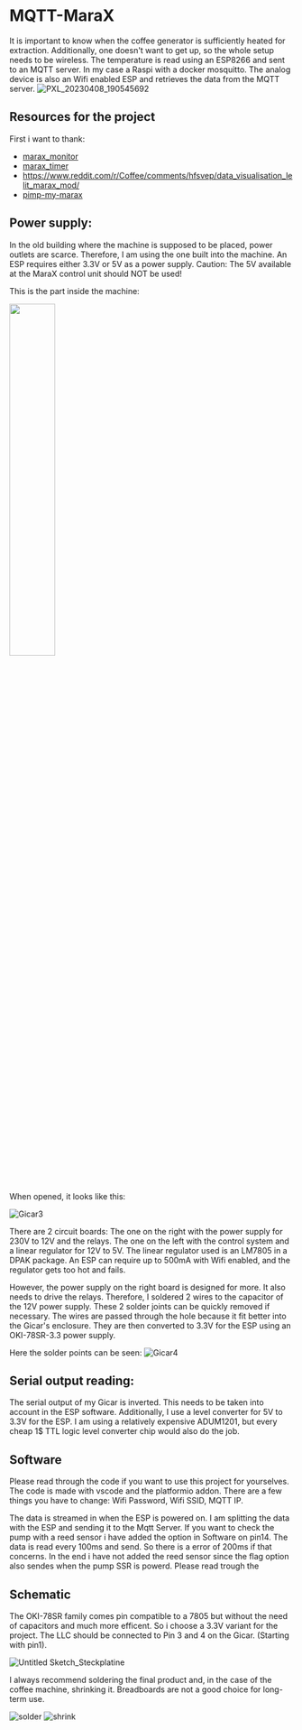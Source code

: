 # MQTT-MaraX

It is important to know when the coffee generator is sufficiently heated for extraction. Additionally, one doesn't want to get up, so the whole setup needs to be wireless. 
The temperature is read using an ESP8266 and sent to an MQTT server. In my case a Raspi with a docker mosquitto. The analog device is also an Wifi enabled ESP and retrieves the data from the MQTT server.
![PXL_20230408_190545692](https://github.com/zierroff/MQTT-MaraX/blob/main/pictures/complete.jpg)

## Resources for the project
First i want to thank: 
* [marax_monitor](https://github.com/bancbanus/marax_monitor) 
* [marax_timer](https://github.com/alexrus/marax_timer)
* https://www.reddit.com/r/Coffee/comments/hfsvep/data_visualisation_lelit_marax_mod/
* [pimp-my-marax](https://github.com/michelhe/pimp-my-marax)

## Power supply:
In the old building where the machine is supposed to be placed, power outlets are scarce. Therefore, I am using the one built into the machine.
An ESP requires either 3.3V or 5V as a power supply. Caution: The 5V available at the MaraX control unit should NOT be used!

This is the part inside the machine:

<img src="https://github.com/zierroff/MQTT-MaraX/blob/main/pictures/Gicar1.jpg" width="40%" >

When opened, it looks like this:

![Gicar3](https://github.com/zierroff/MQTT-MaraX/blob/main/pictures/Gicar3.jpg)

There are 2 circuit boards: The one on the right with the power supply for 230V to 12V and the relays. The one on the left with the control system and a linear regulator for 12V to 5V. The linear regulator used is an LM7805 in a DPAK package. An ESP can require up to 500mA with Wifi enabled, and the regulator gets too hot and fails.

However, the power supply on the right board is designed for more. It also needs to drive the relays. Therefore, I soldered 2 wires to the capacitor of the 12V power supply. These 2 solder joints can be quickly removed if necessary. The wires are passed through the hole because it fit better into the Gicar's enclosure. They are then converted to 3.3V for the ESP using an OKI-78SR-3.3 power supply.

Here the solder points can be seen: 
![Gicar4](https://github.com/zierroff/MQTT-MaraX/blob/main/pictures/Gicar4.jpg)

## Serial output reading:
The serial output of my Gicar is inverted. This needs to be taken into account in the ESP software.
Additionally, I use a level converter for 5V to 3.3V for the ESP. I am using a relatively expensive ADUM1201, but every cheap 1$ TTL logic level converter chip would also do the job. 

## Software 
Please read through the code if you want to use this project for yourselves. The code is made with vscode and the platformio addon. There are a few things you have to change: Wifi Password, Wifi SSID, MQTT IP. 

The data is streamed in when the ESP is powered on. I am splitting the data with the ESP and sending it to the Mqtt Server. 
If you want to check the pump with a reed sensor i have added the option in Software on pin14. The data is read every 100ms and send. So there is a error of 200ms if that concerns. In the end i have not added the reed sensor since the flag option also sendes when the pump SSR is powerd. 
Please read trough the 

## Schematic
The OKI-78SR family comes pin compatible to a 7805 but without the need of capacitors and much more efficent. So i choose a 3.3V variant for the project.
The LLC should be connected to Pin 3 and 4 on the Gicar. (Starting with pin1).

![Untitled Sketch_Steckplatine](https://github.com/zierroff/MQTT-MaraX/blob/main/pictures/fritzing.jpg)

I always recommend soldering the final product and, in the case of the coffee machine, shrinking it. Breadboards are not a good choice for long-term use.

![solder](https://github.com/zierroff/MQTT-MaraX/blob/main/pictures/shrink.jpg)
![shrink](https://github.com/zierroff/MQTT-MaraX/blob/main/pictures/solder.jpg)



